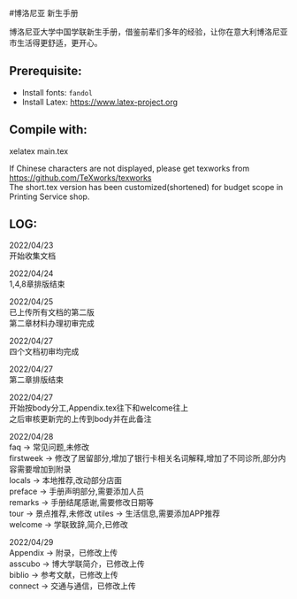 #博洛尼亚 新生手册

博洛尼亚大学中国学联新生手册，借鉴前辈们多年的经验，让你在意大利博洛尼亚市生活得更舒适，更开心。

## Prerequisite:
- Install fonts: ```fandol```
- Install Latex: https://www.latex-project.org

## Compile with:

xelatex main.tex

If Chinese characters are not displayed, please get texworks from https://github.com/TeXworks/texworks   
The short.tex version has been customized(shortened) for budget scope in Printing Service shop.

## LOG:

2022/04/23  
开始收集文档  

2022/04/24  
1,4,8章排版结束  

2022/04/25  
已上传所有文档的第二版  
第二章材料办理初审完成  

2022/04/27  
四个文档初审均完成  

2022/04/27  
第二章排版结束  

2022/04/27  
开始按body分工,Appendix.tex往下和welcome往上  
之后审核更新完的上传到body并在此备注  

2022/04/28  
faq       ->  常见问题,未修改  
firstweek ->  修改了居留部分,增加了银行卡相关名词解释,增加了不同诊所,部分内容需要增加到附录  
locals    ->  本地推荐,改动部分店面  
preface   ->  手册声明部分,需要添加人员  
remarks   ->  手册结尾感谢,需要修改日期等  
tour      ->  景点推荐,未修改 
utiles    ->  生活信息,需要添加APP推荐  
welcome   ->  学联致辞,简介,已修改 

2022/04/29  
Appendix  ->  附录，已修改上传   
asscubo   ->  博大学联简介，已修改上传   
biblio    ->  参考文献，已修改上传   
connect   ->  交通与通信，已修改上传   
